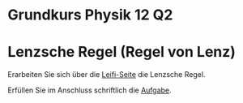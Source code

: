 Grundkurs Physik 12 Q2
==========================

# Lenzsche Regel (Regel von Lenz)

Erarbeiten Sie sich über die [Leifi-Seite](https://www.leifiphysik.de/elektrizitaetslehre/elektromagnetische-induktion/grundwissen/lenzsche-regel) die Lenzsche Regel.

Erfüllen Sie im Anschluss schriftlich die [Aufgabe](https://www.leifiphysik.de/elektrizitaetslehre/elektromagnetische-induktion/aufgabe/aluminiumring-vor-elektromagnet).

